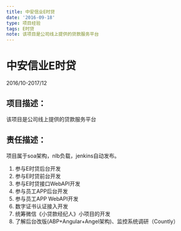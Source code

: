 ```yaml
---
title: 中安信业E时贷
date: '2016-09-18'
type: 项目经验
tags: E时贷
note: 该项目是公司线上提供的贷款服务平台
---
```

# 中安信业E时贷

2016/10-2017/12

## 项目描述：
该项目是公司线上提供的贷款服务平台
## 责任描述：
项目属于soa架构，nlb负载，jenkins自动发布。
1. 参与E时贷后台开发
2. 参与E时贷前台开发
3. 参与E时贷接口WebAPI开发
4. 参与员工APP后台开发
5. 参与员工APP WebAPI开发
6. 数字证书认证接入开发
7. 统筹微信《小贷款经纪人》小项目的开发
8. 了解后台改版(ABP+Angular+Angel架构)、监控系统调研（Countly）